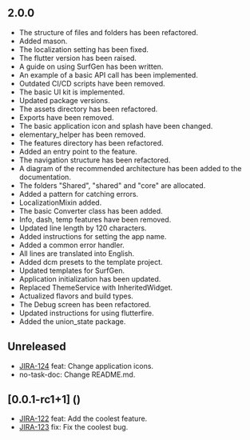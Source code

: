 ## 2.0.0

* The structure of files and folders has been refactored.
* Added mason.
* The localization setting has been fixed.
* The flutter version has been raised.
* A guide on using SurfGen has been written.
* An example of a basic API call has been implemented.
* Outdated CI/CD scripts have been removed.
* The basic UI kit is implemented.
* Updated package versions.
* The assets directory has been refactored.
* Exports have been removed.
* The basic application icon and splash have been changed.
* elementary_helper has been removed.
* The features directory has been refactored.
* Added an entry point to the feature.
* The navigation structure has been refactored.
* A diagram of the recommended architecture has been added to the documentation.
* The folders "Shared", "shared" and "core" are allocated.
* Added a pattern for catching errors.
* LocalizationMixin added.
* The basic Converter class has been added.
* Info, dash, temp features have been removed.
* Updated line length by 120 characters.
* Added instructions for setting the app name.
* Added a common error handler.
* All lines are translated into English.
* Added dcm presets to the template project.
* Updated templates for SurfGen.
* Application initialization has been updated.
* Replaced ThemeService with InheritedWidget.
* Actualized flavors and build types.
* The Debug screen has been refactored.
* Updated instructions for using flutterfire.
* Added the union_state package.


## Unreleased

* [JIRA-124](https://jira.surfstudio.ru/browse/JIRA-124) feat: Change application icons.
* no-task-doc: Change README.md.

## [0.0.1-rc1+1] (<release date>)

* [JIRA-122](https://jira.surfstudio.ru/browse/JIRA-123) feat: Add the coolest feature.
* [JIRA-123](https://jira.surfstudio.ru/browse/JIRA-123) fix: Fix the coolest bug.
